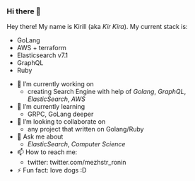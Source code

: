 ### Hi there 👋

Hey there! My name is Kirill (aka _Kir_ _Kira_). My current stack is:
* GoLang
* AWS + terraform 
* Elasticsearch v7.1
* GraphQL
* Ruby

- 🔭 I’m currently working on
  - creating Search Engine with help of _Golang_, _GraphQL_, _ElasticSearch_, _AWS_
- 🌱 I’m currently learning
  - GRPC, GoLang deeper 
- 👯 I’m looking to collaborate on
  - any project that written on Golang/Ruby
- 💬 Ask me about
  - _ElasticSearch_, _Computer Science_
- 📫 How to reach me:
  - twitter: twitter.com/mezhstr_ronin
- ⚡ Fun fact: love dogs :D 

